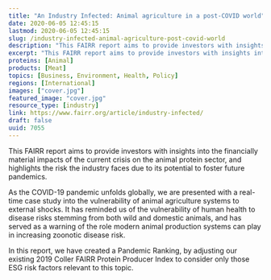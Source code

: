 ```yaml
---
title: "An Industry Infected: Animal agriculture in a post-COVID world"
date: 2020-06-05 12:45:15
lastmod: 2020-06-05 12:45:15
slug: /industry-infected-animal-agriculture-post-covid-world
description: "This FAIRR report aims to provide investors with insights into the financially material impacts of the current crisis on the animal protein sector, and highlights the risk the industry faces due to its potential to foster future pandemics."
excerpt: "This FAIRR report aims to provide investors with insights into the financially material impacts of the current crisis on the animal protein sector, and highlights the risk the industry faces due to its potential to foster future pandemics."
proteins: [Animal]
products: [Meat]
topics: [Business, Environment, Health, Policy]
regions: [International]
images: ["cover.jpg"]
featured_image: "cover.jpg"
resource_type: [industry]
link: https://www.fairr.org/article/industry-infected/
draft: false
uuid: 7055
---
```

This FAIRR report aims to provide investors with insights into the
financially material impacts of the current crisis on the animal protein
sector, and highlights the risk the industry faces due to its potential
to foster future pandemics.

As the COVID-19 pandemic unfolds globally, we are presented with a
real-time case study into the vulnerability of animal agriculture
systems to external shocks. It has reminded us of the vulnerability of
human health to disease risks stemming from both wild and domestic
animals, and has served as a warning of the role modern animal
production systems can play in increasing zoonotic disease risk.

In this report, we have created a Pandemic Ranking, by adjusting our
existing 2019 Coller FAIRR Protein Producer Index to consider only those
ESG risk factors relevant to this topic.
